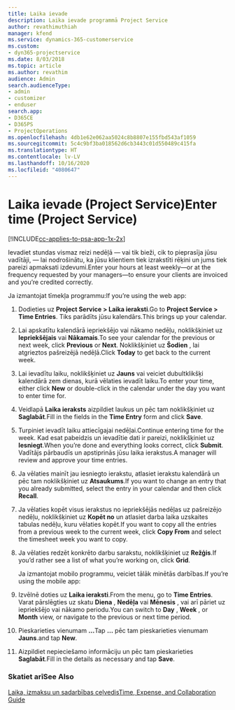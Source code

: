 ```yaml
---
title: Laika ievade
description: Laika ievade programmā Project Service
author: revathimuthiah
manager: kfend
ms.service: dynamics-365-customerservice
ms.custom:
- dyn365-projectservice
ms.date: 8/03/2018
ms.topic: article
ms.author: revathim
audience: Admin
search.audienceType:
- admin
- customizer
- enduser
search.app:
- D365CE
- D365PS
- ProjectOperations
ms.openlocfilehash: 4db1e62e062aa5024c8b8807e155fbd543af1059
ms.sourcegitcommit: 5c4c9bf3ba018562d6cb3443c01d550489c415fa
ms.translationtype: HT
ms.contentlocale: lv-LV
ms.lasthandoff: 10/16/2020
ms.locfileid: "4080647"
---
```

# <a name="enter-time-project-service"></a><span data-ttu-id="2538a-103">Laika ievade (Project Service)</span><span class="sxs-lookup"><span data-stu-id="2538a-103">Enter time (Project Service)</span></span>

[!INCLUDE[cc-applies-to-psa-app-1x-2x](../includes/cc-applies-to-psa-app-1x-2x.md)]

<span data-ttu-id="2538a-104">Ievadiet stundas vismaz reizi nedēļā — vai tik bieži, cik to pieprasīja jūsu vadītāji, — lai nodrošinātu, ka jūsu klientiem tiek izrakstīti rēķini un jums tiek pareizi apmaksati izdevumi.</span><span class="sxs-lookup"><span data-stu-id="2538a-104">Enter your hours at least weekly—or at the frequency requested by your managers—to ensure your clients are invoiced and you’re credited correctly.</span></span>  
  
 <span data-ttu-id="2538a-105">Ja izmantojat tīmekļa programmu:</span><span class="sxs-lookup"><span data-stu-id="2538a-105">If you’re using the web app:</span></span>  
  
1. <span data-ttu-id="2538a-106">Dodieties uz **Project Service > Laika ieraksti**.</span><span class="sxs-lookup"><span data-stu-id="2538a-106">Go to **Project Service > Time Entries**.</span></span> <span data-ttu-id="2538a-107">Tiks parādīts jūsu kalendārs.</span><span class="sxs-lookup"><span data-stu-id="2538a-107">This brings up your calendar.</span></span>  
  
2. <span data-ttu-id="2538a-108">Lai apskatītu kalendārā iepriekšējo vai nākamo nedēļu, noklikšķiniet uz **Iepriekšējais** vai **Nākamais**.</span><span class="sxs-lookup"><span data-stu-id="2538a-108">To see your calendar for the previous or next week, click **Previous** or **Next**.</span></span> <span data-ttu-id="2538a-109">Noklikšķiniet uz **Šodien** , lai atgrieztos pašreizējā nedēļā.</span><span class="sxs-lookup"><span data-stu-id="2538a-109">Click **Today** to get back to the current week.</span></span>  
  
3. <span data-ttu-id="2538a-110">Lai ievadītu laiku, noklikšķiniet uz **Jauns** vai veiciet dubultklikšķi kalendārā zem dienas, kurā vēlaties ievadīt laiku.</span><span class="sxs-lookup"><span data-stu-id="2538a-110">To enter your time, either click **New** or double-click in the calendar under the day you want to enter time for.</span></span>  
  
4. <span data-ttu-id="2538a-111">Veidlapā **Laika ieraksts** aizpildiet laukus un pēc tam noklikšķiniet uz **Saglabāt**.</span><span class="sxs-lookup"><span data-stu-id="2538a-111">Fill in the fields in the **Time Entry** form and click **Save**.</span></span>  
  
5. <span data-ttu-id="2538a-112">Turpiniet ievadīt laiku attiecīgajai nedēļai.</span><span class="sxs-lookup"><span data-stu-id="2538a-112">Continue entering time for the week.</span></span> <span data-ttu-id="2538a-113">Kad esat pabeidzis un ievadītie dati ir pareizi, noklikšķiniet uz **Iesniegt**.</span><span class="sxs-lookup"><span data-stu-id="2538a-113">When you’re done and everything looks correct, click **Submit**.</span></span> <span data-ttu-id="2538a-114">Vadītājs pārbaudīs un apstiprinās jūsu laika ierakstus.</span><span class="sxs-lookup"><span data-stu-id="2538a-114">A manager will review and approve your time entries.</span></span>  
  
6. <span data-ttu-id="2538a-115">Ja vēlaties mainīt jau iesniegto ierakstu, atlasiet ierakstu kalendārā un pēc tam noklikšķiniet uz **Atsaukums**.</span><span class="sxs-lookup"><span data-stu-id="2538a-115">If you want to change an entry that you already submitted, select the entry in your calendar and then click **Recall**.</span></span>  
  
7. <span data-ttu-id="2538a-116">Ja vēlaties kopēt visus ierakstus no iepriekšējās nedēļas uz pašreizējo nedēļu, noklikšķiniet uz **Kopēt no** un atlasiet darba laika uzskaites tabulas nedēļu, kuru vēlaties kopēt.</span><span class="sxs-lookup"><span data-stu-id="2538a-116">If you want to copy all the entries from a previous week to the current week, click **Copy From** and select the timesheet week you want to copy.</span></span>  
  
8. <span data-ttu-id="2538a-117">Ja vēlaties redzēt konkrēto darbu sarakstu, noklikšķiniet uz **Režģis**.</span><span class="sxs-lookup"><span data-stu-id="2538a-117">If you’d rather see a list of what you’re working on, click **Grid**.</span></span>  
  
   <span data-ttu-id="2538a-118">Ja izmantojat mobilo programmu, veiciet tālāk minētās darbības.</span><span class="sxs-lookup"><span data-stu-id="2538a-118">If you’re using the mobile app:</span></span>  
  
9. <span data-ttu-id="2538a-119">Izvēlnē doties uz **Laika ieraksti**.</span><span class="sxs-lookup"><span data-stu-id="2538a-119">From the menu, go to **Time Entries**.</span></span>     <span data-ttu-id="2538a-120">Varat pārslēgties uz skatu **Diena** , **Nedēļa** vai **Mēnesis** , vai arī pāriet uz iepriekšējo vai nākamo periodu.</span><span class="sxs-lookup"><span data-stu-id="2538a-120">You can switch to **Day** , **Week** , or **Month** view, or navigate to the previous or next time period.</span></span>  
  
10. <span data-ttu-id="2538a-121">Pieskarieties vienumam **…**</span><span class="sxs-lookup"><span data-stu-id="2538a-121">Tap **…**</span></span> <span data-ttu-id="2538a-122">pēc tam pieskarieties vienumam **Jauns**.</span><span class="sxs-lookup"><span data-stu-id="2538a-122">and tap **New**.</span></span>  
  
11. <span data-ttu-id="2538a-123">Aizpildiet nepieciešamo informāciju un pēc tam pieskarieties **Saglabāt**.</span><span class="sxs-lookup"><span data-stu-id="2538a-123">Fill in the details as necessary and tap **Save**.</span></span>  
  
### <a name="see-also"></a><span data-ttu-id="2538a-124">Skatiet arī</span><span class="sxs-lookup"><span data-stu-id="2538a-124">See Also</span></span>  
 [<span data-ttu-id="2538a-125">Laika, izmaksu un sadarbības ceļvedis</span><span class="sxs-lookup"><span data-stu-id="2538a-125">Time, Expense, and Collaboration Guide</span></span>](../psa/time-expense-collaboration-guide.md)
